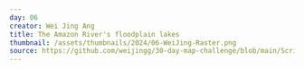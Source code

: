 ```yaml
---
day: 06
creator: Wei Jing Ang
title: The Amazon River's floodplain lakes
thumbnail: /assets/thumbnails/2024/06-WeiJing-Raster.png
source: https://github.com/weijingg/30-day-map-challenge/blob/main/Scripts/day6_WeiJing.R
---
```


